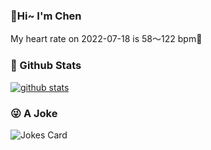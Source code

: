 ### 👋Hi~ I'm Chen

My heart rate on 2022-07-18 is 58～122 bpm💖

### 🧐 Github Stats
[![github stats](https://github-readme-stats.vercel.app/api?username=z1cheng&show_icons=true&theme=default)](https://github.com/anuraghazra/github-readme-stats)

### 😜 A Joke

![Jokes Card](https://readme-jokes.vercel.app/api?theme=graywhite)
